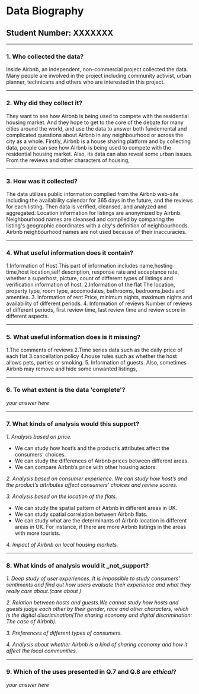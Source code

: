 # Data Biography

## Student Number: XXXXXXX

---

### 1. Who collected the data?

Inside Airbnb, an independent, non-commercial project collected the data. Many people are involved in the project including community activist, urban planner, technicans and others who are interested in this project.

---

### 2. Why did they collect it?

They want to see how Airbnb is being used to compete with the residential housing market. And they hope to get to the core of the debate for many cities around the world, and use the data to answer both fundemental and complicated questions about Airbnb in any neighbourhood or across the city as a whole.
Firstly, Airbnb is a house sharing platform and by collecting data, people can see how Airbnb is being used to compete with the residential housing market.
Also, its data can also reveal some urban issues. From the reviews and other characters of housing, 

---

### 3. How was it collected?

The data utilizes public information complied from the Airbnb web-site including the availability calendar for 365 days in the future, and the reviews for each listing.
Then data is verified, cleansed, and analyzed and aggregated. 
Location information for listings are anonymized by Airbnb. 
Neighbourhood names are cleansed and compiled by comparing the listing's geographic coordinates with a city's definition of neighbourhoods. Airbnb neighbourhood names are not used because of their inaccuracies.

---

### 4. What useful information does it contain?

1.Information of Host
This part of information includes name,hosting time,host location,self description, response rate and acceptance rate, whether a superhost, picture, count of different types of listings and verification information of host. 
2.Information of the flat
The location, property type, room type, accomodates, bathrooms, bedrooms,beds and amenties.
3. Information of rent
Price, minimum nights, maximum nights and availability of different periods.
4. Information of reviews
Number of reviews of different periods, first review time, last review time and review score in different aspects.


---

### 5. What useful information does is it missing?

1.The comments of reviews
2.Time series data such as the daily price of each flat
3.cancellation policy
4.house rules such as whether the host allows pets, parties or smoking.
5. Information of guests.
Also, sometimes Airbnb may remove and hide some unwanted listings, 

---

### 6. To what extent is the data 'complete'?

_your answer here_

---

### 7. What kinds of analysis would this support?

_1. Analysis based on price._
* We can study how host’s and the product’s attributes affect the consumers' choices.
* We can study the differences of Airbnb prices between different areas.
* We can compare Airbnb’s price with other housing actors.

_2. Analysis based on consumer experience. We can study how host’s and the product’s attributes affect consumers’ choices and review scores._

_3. Analysis based on the location of the flats._
* We can study the spatial pattern of Airbnb in different areas in UK.
* We can study spatial correlation between Airbnb flats.
* We can study what are the determinants of Airbnb location in different areas in UK. For instance, if there are more Airbnb listings in the areas with more tourists.

_4. Impact of Airbnb on local housing markets._

---

### 8. What kinds of analysis would it _not_support?

_1. Deep study of user experiences. It is impossible to study consumers’ sentiments and find out how users evaluate their experience and what they really care about.(care about )_

_2. Relation between hosts and guests.We cannot study how hosts and guests judge each other by their gender, race and other characters, which is the digital discrimination(The sharing economy and digital discrimination: The case of Airbnb)._

_3. Preferences of different types of consumers._

_4. Analysis about whether Airbnb is a kind of sharing economy and how it affect the local communities._

---

### 9. Which of the uses presented in Q.7 and Q.8 are _ethical_?

_your answer here_



